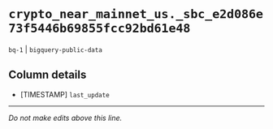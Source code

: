 # `crypto_near_mainnet_us._sbc_e2d086e73f5446b69855fcc92bd61e48`
`bq-1` | `bigquery-public-data`

## Column details
* [TIMESTAMP] `last_update`

-------------------------------------------------------------------------------
*Do not make edits above this line.*
